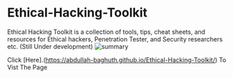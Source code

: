 # Ethical-Hacking-Toolkit
Ethical Hacking Toolkit is a collection of tools, tips, cheat sheets, and resources for Ethical hackers, Penetration Tester, and Security researchers etc. (Still Under development)
![summary](https://github.com/abdullah-baghuth/Ethical-Hacking-Toolkit/blob/main/summary.gif)

Click [Here].(https://abdullah-baghuth.github.io/Ethical-Hacking-Toolkit/) To Vist The Page
